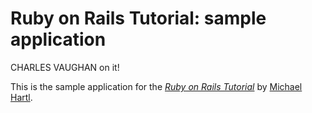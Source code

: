 # Ruby on Rails Tutorial: sample application
CHARLES VAUGHAN on it!

This is the sample application for
the [*Ruby on Rails Tutorial*](http://railstutorial.org/)
by [Michael Hartl](http://michaelhartl.com/).